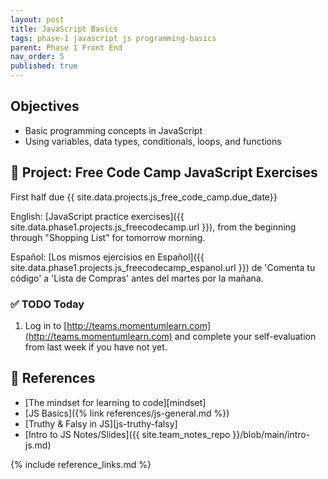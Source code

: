 ```yaml
---
layout: post
title: JavaScript Basics
tags: phase-1 javascript js programming-basics
parent: Phase 1 Front End
nav_order: 5
published: true
---
```


## Objectives

- Basic programming concepts in JavaScript
- Using variables, data types, conditionals, loops, and functions

## 🎯 Project: Free Code Camp JavaScript Exercises

First half due {{ site.data.projects.js_free_code_camp.due_date}}

English:
[JavaScript practice exercises]({{ site.data.phase1.projects.js_freecodecamp.url }}), from the beginning through "Shopping List" for tomorrow morning.

Español:
[Los mismos ejercisios en Español]({{ site.data.phase1.projects.js_freecodecamp_espanol.url }}) de 'Comenta tu código' a 'Lista de Compras' antes del martes por la mañana.

### ✅ TODO Today

1. Log in to [http://teams.momentumlearn.com](http://teams.momentumlearn.com) and complete your self-evaluation from last week if you have not yet.

## 🔖 References

- [The mindset for learning to code][mindset]
- [JS Basics]({% link references/js-general.md %})
- [Truthy & Falsy in JS][js-truthy-falsy]
- [Intro to JS Notes/Slides]({{ site.team_notes_repo }}/blob/main/intro-js.md)

{% include reference_links.md %}
